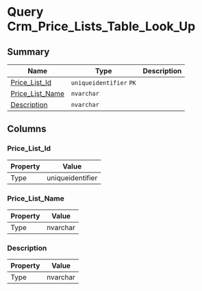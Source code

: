 # Query Crm_Price_Lists_Table_Look_Up


## Summary

| Name | Type | Description |
| - | - | --- |
|[Price_List_Id](#price_list_id)|`uniqueidentifier` `PK`||
|[Price_List_Name](#price_list_name)|`nvarchar` ||
|[Description](#description)|`nvarchar` ||

## Columns

### Price_List_Id

| Property | Value |
| - | - |
|Type|uniqueidentifier|

### Price_List_Name

| Property | Value |
| - | - |
|Type|nvarchar|

### Description

| Property | Value |
| - | - |
|Type|nvarchar|


